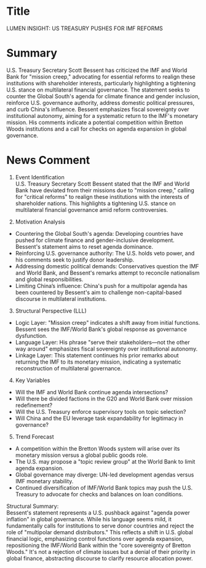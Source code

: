 # Title
LUMEN INSIGHT: US TREASURY PUSHES FOR IMF REFORMS

# Summary
U.S. Treasury Secretary Scott Bessent has criticized the IMF and World Bank for "mission creep," advocating for essential reforms to realign these institutions with shareholder interests, particularly highlighting a tightening U.S. stance on multilateral financial governance. The statement seeks to counter the Global South's agenda for climate finance and gender inclusion, reinforce U.S. governance authority, address domestic political pressures, and curb China's influence. Bessent emphasizes fiscal sovereignty over institutional autonomy, aiming for a systematic return to the IMF's monetary mission. His comments indicate a potential competition within Bretton Woods institutions and a call for checks on agenda expansion in global governance.

# News Comment
1. Event Identification  
U.S. Treasury Secretary Scott Bessent stated that the IMF and World Bank have deviated from their missions due to "mission creep," calling for "critical reforms" to realign these institutions with the interests of shareholder nations. This highlights a tightening U.S. stance on multilateral financial governance amid reform controversies.

2. Motivation Analysis  
- Countering the Global South's agenda: Developing countries have pushed for climate finance and gender-inclusive development. Bessent's statement aims to reset agenda dominance.  
- Reinforcing U.S. governance authority: The U.S. holds veto power, and his comments seek to justify donor leadership.  
- Addressing domestic political demands: Conservatives question the IMF and World Bank, and Bessent's remarks attempt to reconcile nationalism and global responsibilities.  
- Limiting China’s influence: China's push for a multipolar agenda has been countered by Bessent's aim to challenge non-capital-based discourse in multilateral institutions.

3. Structural Perspective (LLL)  
- Logic Layer: "Mission creep" indicates a shift away from initial functions. Bessent sees the IMF/World Bank's global response as governance dysfunction.  
- Language Layer: His phrase "serve their stakeholders—not the other way around" emphasizes fiscal sovereignty over institutional autonomy.  
- Linkage Layer: This statement continues his prior remarks about returning the IMF to its monetary mission, indicating a systematic reconstruction of multilateral governance.

4. Key Variables  
- Will the IMF and World Bank continue agenda intersections?  
- Will there be divided factions in the G20 and World Bank over mission redefinement?  
- Will the U.S. Treasury enforce supervisory tools on topic selection?  
- Will China and the EU leverage task expandability for legitimacy in governance?

5. Trend Forecast  
- A competition within the Bretton Woods system will arise over its monetary mission versus a global public goods role.  
- The U.S. may propose a "topic review group" at the World Bank to limit agenda expansion.  
- Global governance may diverge: UN-led development agendas versus IMF monetary stability.  
- Continued diversification of IMF/World Bank topics may push the U.S. Treasury to advocate for checks and balances on loan conditions.

Structural Summary:  
Bessent's statement represents a U.S. pushback against "agenda power inflation" in global governance. While his language seems mild, it fundamentally calls for institutions to serve donor countries and reject the role of "multipolar demand distributors." This reflects a shift in U.S. global financial logic, emphasizing control functions over agenda expansion, repositioning the IMF/World Bank within the "core sovereignty of Bretton Woods." It's not a rejection of climate issues but a denial of their priority in global finance, abstracting discourse to clarify resource allocation power.
